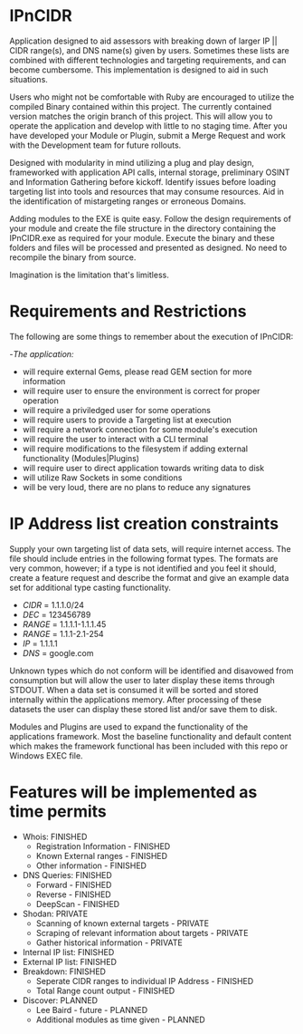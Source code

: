 # IPnCIDR

Application designed to aid assessors with breaking down of larger IP || CIDR range(s), and DNS name(s) given by users. Sometimes these lists are combined with different technologies and targeting requirements, and can become cumbersome. This implementation is designed to aid in such situations.

Users who might not be comfortable with Ruby are encouraged to utilize the compiled Binary contained within this project. The currently contained version matches the origin branch of this project. This will allow you to operate the application and develop with little to no staging time. After you have developed your Module or Plugin, submit a Merge Request and work with the Development team for future rollouts. 

Designed with modularity in mind utilizing a plug and play design, frameworked with application API calls, internal storage, preliminary OSINT and Information Gathering before kickoff. Identify issues before loading targeting list into tools and resources that may consume resources. Aid in the identification of mistargeting ranges or erroneous Domains. 

Adding modules to the EXE is quite easy. Follow the design requirements of your module and create the file structure in the directory containing the IPnCIDR.exe as required for your module. Execute the binary and these folders and files will be processed and presented as designed. No need to recompile the binary from source.

Imagination is the limitation that's limitless.

# Requirements and Restrictions

The following are some things to remember about the execution of IPnCIDR:

  -_The application:_
   * will require external Gems, please read GEM section for more information
   * will require user to ensure the environment is correct for proper operation
   * will require a priviledged user for some operations
   * will require users to provide a Targeting list at execution
   * will require a network connection for some module's execution
   * will require the user to interact with a CLI terminal
   * will require modifications to the filesystem if adding external functionality (Modules|Plugins)
   * will require user to direct application towards writing data to disk
   * will utilize Raw Sockets in some conditions
   * will be very loud, there are no plans to reduce any signatures

# IP Address list creation constraints

Supply your own targeting list of data sets, will require internet access. The file should include entries in the following format types. The formats are very common, however; if a type is not identified and you feel it should, create a feature request and describe the format and give an example data set for additional type casting functionality.

  - _CIDR_  = 1.1.1.0/24
  - _DEC_   = 123456789
  - _RANGE_ = 1.1.1.1-1.1.1.45
  - _RANGE_ = 1.1.1-2.1-254
  - _IP_    = 1.1.1.1
  - _DNS_   = google.com
 
Unknown types which do not conform will be identified and disavowed from consumption but will allow the user to later display these items through STDOUT. When a data set is consumed it will be sorted and stored internally within the applications memory. After processing of these datasets the user can display these stored list and/or save them to disk.

Modules and Plugins are used to expand the functionality of the applications framework. Most the baseline functionality and default content which makes the framework functional has been included with this repo or Windows EXEC file. 

# Features will be implemented as time permits

- Whois:  FINISHED
  * Registration Information - FINISHED
  * Known External ranges - FINISHED
  * Other information - FINISHED
- DNS Queries:  FINISHED
  * Forward - FINISHED
  * Reverse - FINISHED
  * DeepScan - FINISHED
- Shodan:  PRIVATE
  * Scanning of known external targets - PRIVATE
  * Scraping of relevant information about targets - PRIVATE
  * Gather historical information - PRIVATE
- Internal IP list:  FINISHED
- External IP list:  FINISHED
- Breakdown:  FINISHED
  * Seperate CIDR ranges to individual IP Address - FINISHED
  * Total Range count output - FINISHED
- Discover:  PLANNED
  * Lee Baird - future - PLANNED
  * Additional modules as time given - PLANNED
